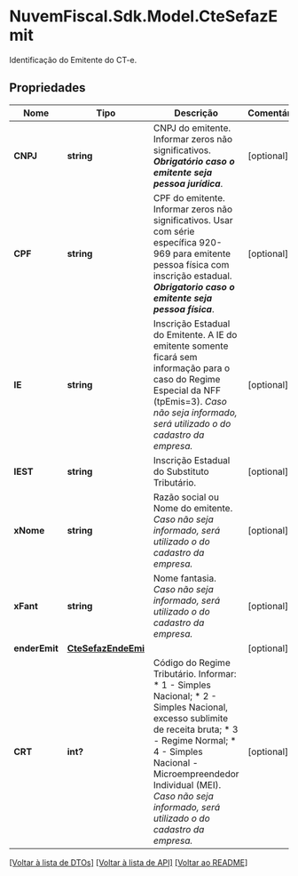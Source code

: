 # NuvemFiscal.Sdk.Model.CteSefazEmit
Identificação do Emitente do CT-e.

## Propriedades

Nome | Tipo | Descrição | Comentários
------------ | ------------- | ------------- | -------------
**CNPJ** | **string** | CNPJ do emitente.  Informar zeros não significativos.    ***Obrigatório caso o emitente seja pessoa jurídica***. | [optional] 
**CPF** | **string** | CPF do emitente.  Informar zeros não significativos.  Usar com série específica 920-969 para emitente pessoa física com inscrição estadual.    ***Obrigatorio caso o emitente seja pessoa física***. | [optional] 
**IE** | **string** | Inscrição Estadual do Emitente.  A IE do emitente somente ficará sem informação para o caso do Regime Especial da NFF (tpEmis&#x3D;3).    *Caso não seja informado, será utilizado o do cadastro da empresa.* | [optional] 
**IEST** | **string** | Inscrição Estadual do Substituto Tributário. | [optional] 
**xNome** | **string** | Razão social ou Nome do emitente.    *Caso não seja informado, será utilizado o do cadastro da empresa.* | [optional] 
**xFant** | **string** | Nome fantasia.    *Caso não seja informado, será utilizado o do cadastro da empresa.* | [optional] 
**enderEmit** | [**CteSefazEndeEmi**](CteSefazEndeEmi.md) |  | [optional] 
**CRT** | **int?** | Código do Regime Tributário. Informar:  * 1 - Simples Nacional;  * 2 - Simples Nacional, excesso sublimite de receita bruta;  * 3 - Regime Normal;  * 4 - Simples Nacional - Microempreendedor Individual (MEI).    *Caso não seja informado, será utilizado o do cadastro da empresa.* | [optional] 

[[Voltar à lista de DTOs]](../README.md#documentation-for-models) [[Voltar à lista de API]](../README.md#documentation-for-api-endpoints) [[Voltar ao README]](../README.md)

